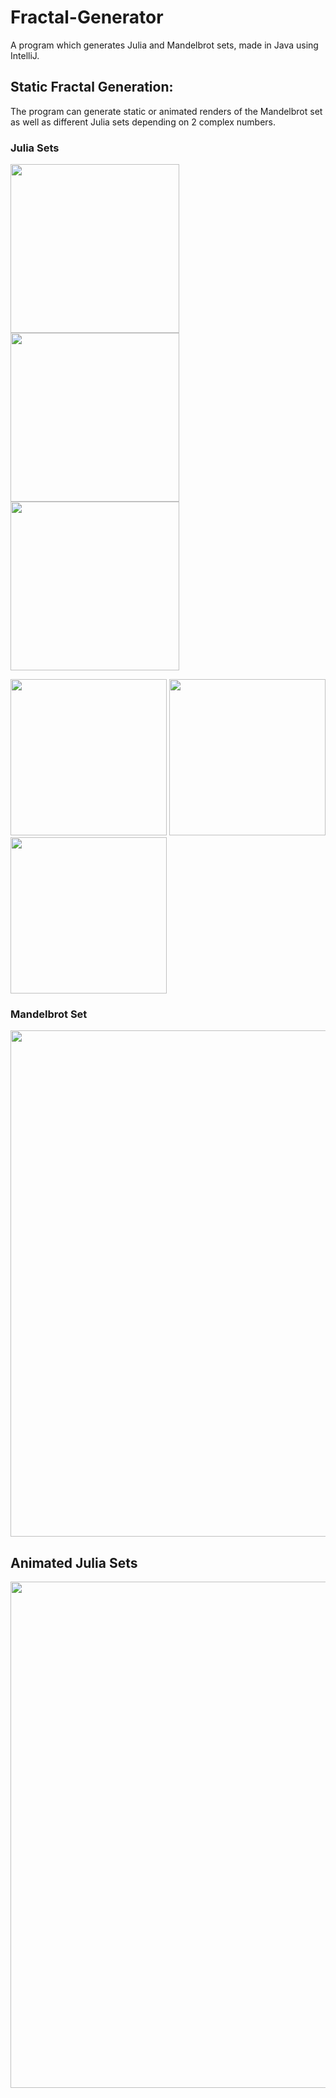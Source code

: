# Fractal-Generator
A program which generates Julia and Mandelbrot sets, made in Java using IntelliJ.

## Static Fractal Generation:
The program can generate static or animated renders of the Mandelbrot set as well as different Julia sets depending on 2 complex numbers.

### Julia Sets
<p float="left">
  <img src="https://cdn.discordapp.com/attachments/488370207409045525/994490488944083004/image_copy_5.png" width="270" />
  <img src="https://cdn.discordapp.com/attachments/807059565937688586/994291768038277140/image.png" width="270" /> 
  <img src="https://cdn.discordapp.com/attachments/807059565937688586/994291767593668688/image_copy_7.png" width="270" />
</p>
<p float="left">
  <img src="https://cdn.discordapp.com/attachments/807059565937688586/994291767811780718/image_copy.png" width="250" />
  <img src="https://cdn.discordapp.com/attachments/807059565937688586/994291766436036730/image_copy_3.png" width="250" /> 
  <img src="https://cdn.discordapp.com/attachments/807059565937688586/994634290883215461/image.png" width="250" />
</p>

### Mandelbrot Set
<img src="https://user-images.githubusercontent.com/64125245/180596196-98d3bf77-541e-476b-9172-87e4f93de48e.png" width="810" />

## Animated Julia Sets
<img src="https://user-images.githubusercontent.com/64125245/180596269-d2c4e604-5140-497a-9ac1-11a5c2e8667b.gif" width="810" />
